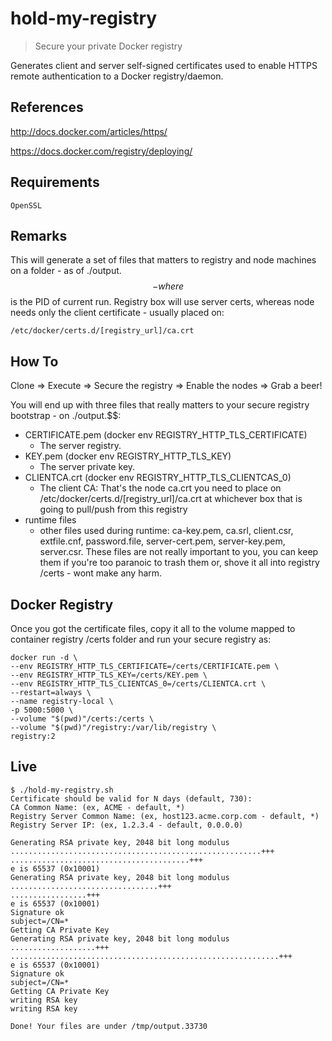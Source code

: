 # hold-my-registry
> Secure your private Docker registry

Generates client and server self-signed certificates used to enable HTTPS remote authentication to a Docker registry/daemon.

## References

http://docs.docker.com/articles/https/

https://docs.docker.com/registry/deploying/

## Requirements

    OpenSSL

## Remarks

This will generate a set of files that matters to registry and node machines on a folder - as of ./output.$$ - where $$ is the PID of current run. Registry box will use server certs, whereas node needs only the client certificate - usually placed on:

    /etc/docker/certs.d/[registry_url]/ca.crt

## How To

Clone => Execute => Secure the registry => Enable the nodes => Grab a beer!

You will end up with three files that really matters to your secure registry bootstrap - on ./output.$$:

* CERTIFICATE.pem (docker env REGISTRY_HTTP_TLS_CERTIFICATE)
    * The server registry. 
* KEY.pem (docker env REGISTRY_HTTP_TLS_KEY)
    * The server private key.
* CLIENTCA.crt (docker env REGISTRY_HTTP_TLS_CLIENTCAS_0)
    * The client CA: That's the node ca.crt you need to place on /etc/docker/certs.d/[registry_url]/ca.crt at whichever box that is going to pull/push from this registry
* runtime files
    * other files used during runtime: ca-key.pem, ca.srl, client.csr, extfile.cnf, password.file, server-cert.pem, server-key.pem, server.csr. These files are not really important to you, you can keep them if you're too paranoic to trash them or, shove it all into registry /certs - wont make any harm.

## Docker Registry

Once you got the certificate files, copy it all to the volume mapped to container registry /certs folder and run your secure registry as:

    docker run -d \
    --env REGISTRY_HTTP_TLS_CERTIFICATE=/certs/CERTIFICATE.pem \
    --env REGISTRY_HTTP_TLS_KEY=/certs/KEY.pem \
    --env REGISTRY_HTTP_TLS_CLIENTCAS_0=/certs/CLIENTCA.crt \
    --restart=always \
    --name registry-local \
    -p 5000:5000 \
    --volume "$(pwd)"/certs:/certs \
    --volume "$(pwd)"/registry:/var/lib/registry \
    registry:2

## Live
    $ ./hold-my-registry.sh 
    Certificate should be valid for N days (default, 730): 
    CA Common Name: (ex, ACME - default, *) 
    Registry Server Common Name: (ex, host123.acme.corp.com - default, *) 
    Registry Server IP: (ex, 1.2.3.4 - default, 0.0.0.0) 
    
    Generating RSA private key, 2048 bit long modulus
    ........................................................+++
    ........................................+++
    e is 65537 (0x10001)
    Generating RSA private key, 2048 bit long modulus
    .................................+++
    .................+++
    e is 65537 (0x10001)
    Signature ok
    subject=/CN=*
    Getting CA Private Key
    Generating RSA private key, 2048 bit long modulus
    ...................+++
    ............................................................+++
    e is 65537 (0x10001)
    Signature ok
    subject=/CN=*
    Getting CA Private Key
    writing RSA key
    writing RSA key

    Done! Your files are under /tmp/output.33730

